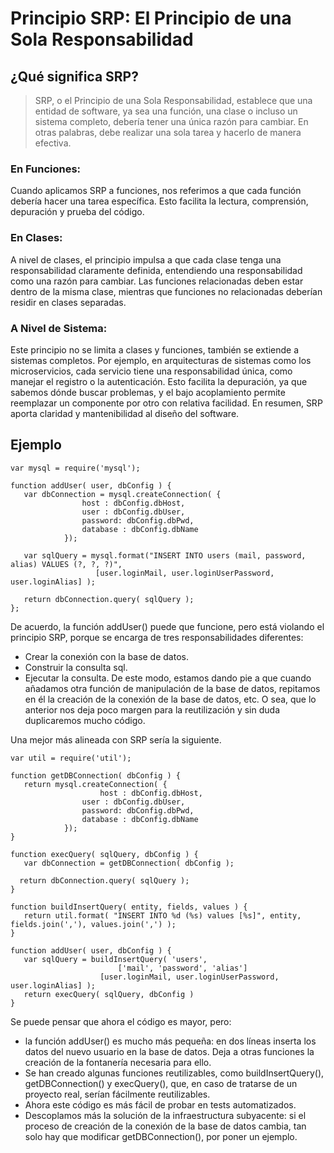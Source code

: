 # Principio SRP: El Principio de una Sola Responsabilidad
## ¿Qué significa SRP?
> SRP, o el Principio de una Sola Responsabilidad, establece que una entidad de software, ya sea una función, una clase o incluso un sistema completo, debería tener una única razón para cambiar. En otras palabras, debe realizar una sola tarea y hacerlo de manera efectiva.

### En Funciones:
Cuando aplicamos SRP a funciones, nos referimos a que cada función debería hacer una tarea específica. Esto facilita la lectura, comprensión, depuración y prueba del código.

### En Clases:
A nivel de clases, el principio impulsa a que cada clase tenga una responsabilidad claramente definida, entendiendo una responsabilidad como una razón para cambiar. Las funciones relacionadas deben estar dentro de la misma clase, mientras que funciones no relacionadas deberían residir en clases separadas.

### A Nivel de Sistema:
Este principio no se limita a clases y funciones, también se extiende a sistemas completos. Por ejemplo, en arquitecturas de sistemas como los microservicios, cada servicio tiene una responsabilidad única, como manejar el registro o la autenticación. Esto facilita la depuración, ya que sabemos dónde buscar problemas, y el bajo acoplamiento permite reemplazar un componente por otro con relativa facilidad. En resumen, SRP aporta claridad y mantenibilidad al diseño del software.


## Ejemplo
~~~
var mysql = require('mysql');

function addUser( user, dbConfig ) {
   var dbConnection = mysql.createConnection( {
				host : dbConfig.dbHost,
				user : dbConfig.dbUser,
				password: dbConfig.dbPwd,
				database : dbConfig.dbName
			});

   var sqlQuery = mysql.format("INSERT INTO users (mail, password, alias) VALUES (?, ?, ?)",
		 	       [user.loginMail, user.loginUserPassword, user.loginAlias] );

   return dbConnection.query( sqlQuery );
};
~~~

De acuerdo, la función addUser() puede que funcione, pero está violando el principio SRP, porque se encarga de tres responsabilidades diferentes:

- Crear la conexión con la base de datos.
- Construir la consulta sql.
- Ejecutar la consulta.
De este modo, estamos dando pie a que cuando añadamos otra función de manipulación de la base de datos, repitamos en él la creación de la conexión de la base de datos, etc. O sea, que lo anterior nos deja poco margen para la reutilización y sin duda duplicaremos mucho código.

Una mejor más alineada con SRP sería la siguiente.
~~~
var util = require('util');

function getDBConnection( dbConfig ) {
   return mysql.createConnection( {
 			        host : dbConfig.dbHost,
				user : dbConfig.dbUser,
				password: dbConfig.dbPwd,
				database : dbConfig.dbName
			});
}

function execQuery( sqlQuery, dbConfig ) {
   var dbConnection = getDBConnection( dbConfig );

  return dbConnection.query( sqlQuery );
}

function buildInsertQuery( entity, fields, values ) {
   return util.format( "INSERT INTO %d (%s) values [%s]", entity, fields.join(','), values.join(',') );
}

function addUser( user, dbConfig ) {
   var sqlQuery = buildInsertQuery( 'users', 
  			            ['mail', 'password', 'alias']
				    [user.loginMail, user.loginUserPassword, user.loginAlias] );
   return execQuery( sqlQuery, dbConfig )
}
~~~

Se puede pensar que ahora el código es mayor, pero:

- la función addUser() es mucho más pequeña: en dos líneas inserta los datos del nuevo usuario en la base de datos. Deja a otras funciones la creación de la fontanería necesaria para ello.
- Se han creado algunas funciones reutilizables, como buildInsertQuery(), getDBConnection() y execQuery(), que, en caso de tratarse de un proyecto real, serían fácilmente reutilizables.
- Ahora este código es más fácil de probar en tests automatizados.
- Descoplamos más la solución de la infraestructura subyacente: si el proceso de creación de la conexión de la base de datos cambia, tan solo hay que modificar getDBConnection(), por poner un ejemplo.
